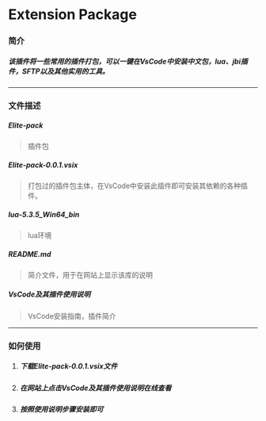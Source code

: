 # Extension Package

### 简介

##### 该插件将一些常用的插件打包，可以一键在VsCode中安装中文包，lua、jbi插件，SFTP以及其他实用的工具。

------

### 文件描述

##### Elite-pack

> 插件包

##### Elite-pack-0.0.1.vsix

> 打包过的插件包主体，在VsCode中安装此插件即可安装其依赖的各种插件。

##### lua-5.3.5_Win64_bin

> lua环境

##### README.md

> 简介文件，用于在网站上显示该库的说明

##### VsCode及其插件使用说明

> VsCode安装指南，插件简介

------

### 如何使用

1. ##### 下载Elite-pack-0.0.1.vsix文件

2. ##### 在网站上点击VsCode及其插件使用说明在线查看

3. ##### 按照使用说明步骤安装即可
